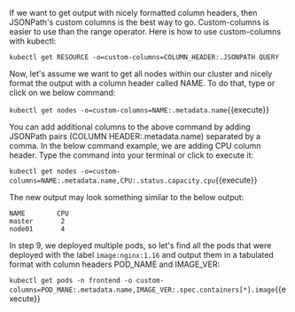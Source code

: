If we want to get output with nicely formatted column headers, then JSONPath's custom columns is the best way to go.
Custom-columns is easier to use than the range operator.
Here is how to use custom-columns with kubectl:

`kubectl get RESOURCE -o=custom-columns=COLUMN_HEADER:.JSONPATH QUERY`


Now, let's assume we want to  get all nodes within our cluster and nicely format the output with a column header called NAME. To do that, type or click on we below command:

`kubectl get nodes -o=custom-columns=NAME:.metadata.name`{{execute}}

You can add additional columns to the above command by adding JSONPath pairs (COLUMN HEADER:.metadata.name) separated by a comma. In the below command example, we are adding CPU column header. Type the command into your terminal or click to execute it:

`kubectl get nodes -o=custom-columns=NAME:.metadata.name,CPU:.status.capacity.cpu`{{execute}}

The new output may look something similar to the below output:
   
```
NAME        CPU
master       2
node01       4
```
 
In step 9, we deployed multiple pods, so let's find all the pods that were deployed with the label `image:nginx:1.16` and output them in a tabulated format with column headers POD_NAME and IMAGE_VER:

`kubectl get pods -n frontend -o custom-columns=POD_MANE:.metadata.name,IMAGE_VER:.spec.containers[*].image`{{execute}}
